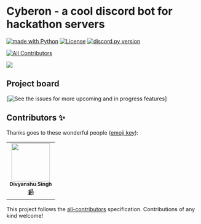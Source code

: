 # Cyberon - a cool discord bot for hackathon servers
<a href="https://www.python.org/"><img src="http://ForTheBadge.com/images/badges/made-with-python.svg" alt="made with Python"></a>
[![License](https://img.shields.io/badge/license-MIT-green)](LICENSE)
<a href="https://github.com/Rapptz/discord.py/releases/tag/v1.5.0"><img src="https://img.shields.io/badge/discord.py-v1.6.0-7289da.svg?style=flat-square" alt="discord.py version"></a>
<!-- ALL-CONTRIBUTORS-BADGE:START - Do not remove or modify this section -->
[![All Contributors](https://img.shields.io/badge/all_contributors-1-orange.svg?style=flat-square)](#contributors-)
<!-- ALL-CONTRIBUTORS-BADGE:END -->

<img src="https://raw.githubusercontent.com/starlightknown/Cyberon/master/images/cybb.png">

## Project board
[![See the issues for more upcoming and in progress features]()]

## Contributors ✨

Thanks goes to these wonderful people ([emoji key](https://allcontributors.org/docs/en/emoji-key)):

<!-- ALL-CONTRIBUTORS-LIST:START - Do not remove or modify this section -->
<!-- prettier-ignore-start -->
<!-- markdownlint-disable -->
<table>
  <tr>
    <td align="center"><a href="https://github.com/divyanshu887"><img src="https://avatars.githubusercontent.com/u/59568700?v=4?s=100" width="100px;" alt=""/><br /><sub><b>Divyanshu Singh</b></sub></a><br /><a href="#video-divyanshu887" title="Videos">📹</a></td>
  </tr>
</table>

<!-- markdownlint-restore -->
<!-- prettier-ignore-end -->

<!-- ALL-CONTRIBUTORS-LIST:END -->

This project follows the [all-contributors](https://github.com/all-contributors/all-contributors) specification. Contributions of any kind welcome!

